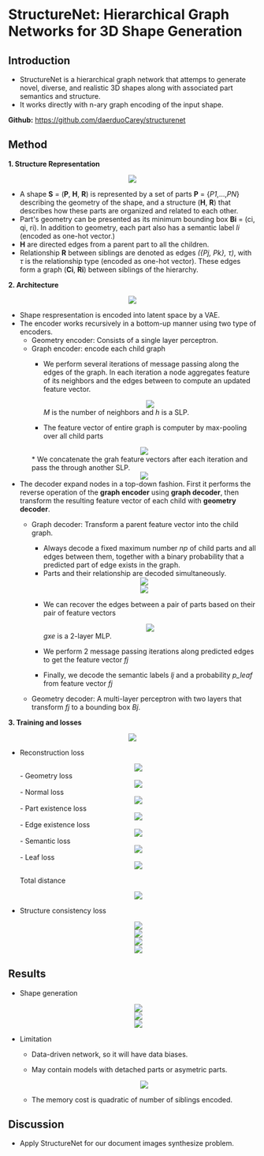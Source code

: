 # StructureNet: Hierarchical Graph Networks for 3D Shape Generation

## Introduction

- StructureNet is a hierarchical graph network that attemps to generate novel, diverse, and realistic 3D shapes along with associated part semantics and structure.
- It works directly with n-ary graph encoding of the input shape.

**Github:** https://github.com/daerduoCarey/structurenet

## Method

**1. Structure Representation**

  <div style='text-align:center'><img src='./figure/structurenet/4-Figure4-1.png'></div>

  * A shape **S** = (**P**, **H**, **R**) is represented by a set of parts **P** = {*P1*,...,*PN*} describing the geometry of the shape, and a structure (**H**, **R**) that describes how these parts are organized and related to each other.
  * Part's geometry can be presented as its minimum bounding box **Bi** = (ci, qi, ri). In addition to geometry, each part also has a semantic label *li* (encoded as one-hot vector.)
  * **H** are directed edges from a parent part to all the children.
  * Relationship **R** between siblings are denoted as edges *({Pj, Pk}, τ)*, with *τ* is the relationship type (encoded as one-hot vector). These edges form a graph (**Ci**, **Ri**) between siblings of the hierarchy.

**2. Architecture**

  <div style='text-align:center'><img src='./figure/structurenet/6-Figure5-1.png'></div>

  * Shape respresentation is encoded into latent space by a VAE.
  * The encoder works recursively in a bottom-up manner using two type of encoders.
      - Geometry encoder: Consists of a single layer perceptron.
      - Graph encoder: encode each child graph
        * We perform several iterations of message passing along the edges of the graph. In each iteration a node aggregates feature of its neighbors and the edges between to compute an updated feature vector. <div style='text-align:center'><img src='./figure/structurenet/graph_encoder1.png'></div> *M* is the number of neighbors and *h* is a SLP.

        * The feature vector of entire graph is computer by max-pooling over all child parts
        <div style='text-align:center'><img src='./figure/structurenet/graph_encoder2.png'></div>
        * We concatenate the grah feature vectors after each iteration and pass the through another SLP.
        <div style='text-align:center'><img src='./figure/structurenet/graph_encoder3.png'></div>
  * The decoder expand nodes in a top-down fashion. First it performs the reverse operation of the **graph encoder** using **graph decoder**, then transform the resulting feature vector of each child with **geometry decoder**.
      - Graph decoder: Transform a parent feature vector into the child graph.
        * Always decode a fixed maximum number *np* of child parts and all edges between them, together with a binary probability that a predicted part of edge exists in the graph.
        * Parts and their relationship are decoded simultaneously.
        <div style='text-align:center'><img src='./figure/structurenet/graph_decoder1.png'></div>
        <div style='text-align:center'><img src='./figure/structurenet/graph_decoder2.png'></div>

        * We can recover the edges between a pair of parts based on their pair of feature vectors <div style='text-align:center'><img src='./figure/structurenet/graph_decoder3.png'></div> *gxe* is a 2-layer MLP.

        * We perform 2 message passing iterations along predicted edges to get the feature vector *fj*

        * Finally, we decode the semantic labels *lj* and a probability *p_leaf* from feature vector *fj*
      - Geometry decoder: A multi-layer perceptron with two layers that transform *fj* to a bounding box *Bj*.

**3. Training and losses**

  <div style='text-align:center'><img src='./figure/structurenet/loss.png'></div>

  * Reconstruction loss
    <div style='text-align:center'><img src='./figure/structurenet/result4.png'></div>
      - Geometry loss
        <div style='text-align:center'><img src='./figure/structurenet/geo_loss.png'></div>
      - Normal loss
        <div style='text-align:center'><img src='./figure/structurenet/normal_loss.png'></div>
      - Part existence loss
        <div style='text-align:center'><img src='./figure/structurenet/part_loss.png'></div>
      - Edge existence loss
        <div style='text-align:center'><img src='./figure/structurenet/edge_loss.png'></div>
      - Semantic loss
        <div style='text-align:center'><img src='./figure/structurenet/semantic_loss.png'></div>
      - Leaf loss
        <div style='text-align:center'><img src='./figure/structurenet/leaf_loss.png'></div>

      Total distance
      <div style='text-align:center'><img src='./figure/structurenet/distance.png'></div>

  * Structure consistency loss
      <div style='text-align:center'><img src='./figure/structurenet/loss2.png'></div>
      <div style='text-align:center'><img src='./figure/structurenet/loss3.png'></div>
      <div style='text-align:center'><img src='./figure/structurenet/loss4.png'></div>
      <div style='text-align:center'><img src='./figure/structurenet/loss5.png'></div>

## Results

* Shape generation

  <div style='text-align:center'><img src='./figure/structurenet/result2.png'></div>
  <div style='text-align:center'><img src='./figure/structurenet/result1.png'></div>
  <div style='text-align:center'><img src='./figure/structurenet/result3.png'></div>

* Limitation

    * Data-driven network, so it will have data biases.

    * May contain models with detached parts or asymetric parts.

      <div style='text-align:center'><img src='./figure/structurenet/failure.png'></div>

    * The memory cost is quadratic of number of siblings encoded.

## Discussion

- Apply StructureNet for our document images synthesize problem.